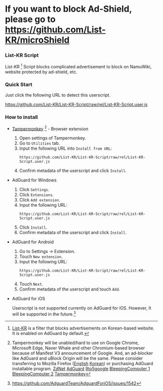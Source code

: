 # If you want to block Ad-Shield, please go to https://github.com/List-KR/microShield


### List-KR Script
List-KR [^1] Script blocks complicated advertisement to block on NamuWiki, website protected by ad-shield, etc.

### Quick Start
Just click the following URL to detect this userscript.

https://github.com/List-KR/List-KR-Script/raw/rel/List-KR-Script.user.js

### How to install
- [Tampermonkey](https://addons.mozilla.org/en-US/firefox/addon/tampermonkey/) [^2] - Browser extension
    1. Open settings of Tampermonkey.
    2. Go to `Utilities` tab.
    3. Input the following URL into `Install from URL`:
        ```
        https://github.com/List-KR/List-KR-Script/raw/rel/List-KR-Script.user.js
        ```
    4. Confirm metadata of the userscript and click `Install`.
    
- AdGuard for Windows
    1. Click `Settings`.
    2. Click `Extensions`.
    3. Click `Add extension`.
    4. Input the following URL:
        ```
        https://github.com/List-KR/List-KR-Script/raw/rel/List-KR-Script.user.js
        ```
    5. Click `Install`.
    6. Confirm metadata of the userscript and click `Install`.


- AdGuard for Android
    1. Go to Settings -> Extension.
    2. Touch `New extension`.
    3. Input the following URL:
        ```
        https://github.com/List-KR/List-KR-Script/raw/rel/List-KR-Script.user.js
        ```
    4. Touch `Next`.
    5. Confirm metadata of the userscript and touch `Add`.


 - AdGuard for iOS

    Userscript is not supported currently on AdGuard for iOS.
    However, It will be supported in the future.[^3]


[^1]: [List-KR](https://github.com/List-KR/List-KR) is a filter that blocks advertisements on Korean-based website. It is enabled on AdGuard by default.
[^2]: Tampermonkey will be unabled/hard to use on Google Chrome, Microsoft Edge, Naver Whale and other Chromium-based browser because of Manifest V3 announcement of Google. And, an ad-blocker like AdGuard and uBlock Origin will be the same. Please consider transferring to Mozilla Firefox ([English](https://www.mozilla.org/en-US/firefox/download/thanks/) [Korean](https://www.mozilla.org/ko/firefox/download/thanks/)) or purchasing AdGuard installable program. [ZdNet](https://www.zdnet.com/article/chrome-api-update-will-kill-a-bunch-of-other-extensions-not-just-ad-blockers/) [AdGuard](https://adguard.com/en/blog/manifestv3-timeline.html) [9to5google](https://9to5google.com/2019/01/29/chrome-manifest-v3-tampermonkey/) [BleepingComputer 1](https://www.bleepingcomputer.com/news/google/tampermonkey-may-be-the-next-victim-of-googles-chrome-manifest-v3-changes/) [BleepingComputer 2](https://www.bleepingcomputer.com/news/security/chrome-extension-manifest-v3-may-break-ublock-origin-content-blocker/) [Tampermonkey](https://github.com/Tampermonkey/tampermonkey/issues/644)
[^3]: https://github.com/AdguardTeam/AdguardForiOS/issues/1542